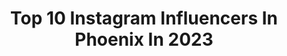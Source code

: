 ---
title: Top 10 Instagram Influencers In Phoenix In 2023
description: >-
  Find top Instagram influencers in Phoenix in 2023. Most popular hashtags: #refinishedfurniture #mycolourfulupcycle #instarunners.
platform: Instagram
hits: 1408
text_top: See the top-rated Instagram profiles on inBeat.
text_bottom: Our platform aggregates 1408 Instagram influencers like this in Phoenix, United States for you to pitch.
profiles:
  - username: "krystalmeraz"
    fullname: >-
      Phoenix
    bio: >-
      Owner of Studio V SYTYCD Choreographer Dance and Fitness with Phoenix Online Group Training M/W/F 3pm PDT 💪🏼 DM for info! Find me on depop! Link👇🏼
    location: "United States"
    followers: 13793
    engagement: 282
    commentsToLikes: 0.028050
    id: ck5bz3qs9qdz80i112gepy5f9
    verified: false
    hashtags: "#queenv, #academyofvillains, #fbf, #aov"
  - username: "jamesfelixraw"
    fullname: >-
      James Felix
    bio: >-
      DM or E-mail for rates. All models must sign a Model Release. Backup: @netfelixndchill Phoenix, AZ PATREON- Follow link ⬇️
    location: "United States"
    followers: 375713
    engagement: 168
    commentsToLikes: 0.002665
    id: ck15q3qng0y8o0i197e529lp9
    verified: false
    hashtags: ""
  - username: "withlovefurniture"
    fullname: >-
      Aida Franco
    bio: >-
      🪴 Brand Ambassador 🪴Furniture Artist 👩🏻‍🎨. I 💗 to express my art through my furniture designs 🪴Custom work available Phoenix Az.🌵🍃
    location: "United States"
    followers: 56113
    engagement: 115
    commentsToLikes: 0.088959
    id: ckqu7sjxq107b0j238ssfilze
    verified: false
    hashtags: "#zibraweeklypick, #flippinfurnitureartist, #midcentury, #scottsdale"
  - username: "etwaun_55"
    fullname: >-
      E'Twaun Moore
    bio: >-
      Phoenix Suns#55 Purdue University 🚂⬆️ East Chicago Raised Twitter: @ETwaun55
    location: "United States"
    followers: 42425
    engagement: 767
    commentsToLikes: 0.019135
    id: ck0w5biar2ucc0i19bizfo3af
    verified: true
    hashtags: "#nbafinals, #nbaplayoffs, #phoenixsuns, #nba"
  - username: "rummingthroughthe6"
    fullname: >-
      Lindsey Rummings, SPT
    bio: >-
      Col❄️rado/San Dieg☀️ LA Jan-MidMar SDSU Doctorate of Physical Therapy ‘21 🇺🇸🇵🇭🇩🇪🇵🇱 8 Billboards Times Square, LA, Atlanta, San Jose, Stockton, Phoenix
    location: "United States"
    followers: 26239
    engagement: 457
    commentsToLikes: 0.311499
    id: ck8t7dh8rgek50j78bfraiy9b
    verified: false
    hashtags: "#sheinbikini, #sheinbikinihaul, #sheinbeachwear, #bombaybeach"
  - username: "tysonhugie"
    fullname: >-
      Tyson Hugie
    bio: >-
      Phoenix, Arizona
    location: "United States"
    followers: 7283
    engagement: 1438
    commentsToLikes: 0.049936
    id: ck5ccp87khris0i1168fy6y30
    verified: false
    hashtags: ""
  - username: "jaydon.harvey"
    fullname: >-
      jay
    bio: >-
      @phoenixmodelmanagement @fivetwentymgt @moonlightbyjaydon @aplacetoponder
    location: "United States"
    followers: 11294
    engagement: 1499
    commentsToLikes: 0.022797
    id: ck5c7pxy97za70i11xf2s4ytg
    verified: false
    hashtags: "#tb"
  - username: "phxrunnergurl"
    fullname: >-
      Brandilynn☀️🌵
    bio: >-
      ✨ Life's a garden. Dig it! ✨ #Sunshine chaser 🌞 Nature lover 🌈💚 Veggie🥑 Aspiring #trailrunner Phoenix, #Arizona 🌵🤘 13.1 x 14 26.2 x 4
    location: "United States"
    followers: 6643
    engagement: 610
    commentsToLikes: 0.176532
    id: ck0tx5qevi18w0i19nf7uuwrv
    verified: false
    hashtags: "#instarunners, #hiking, #trails, #nature"
  - username: "seannelsonphoto"
    fullname: >-
      Sean Nelson Photo
    bio: >-
      Las Vegas based Travel Schedule: Phoenix | San Antonio | Portland
    location: "United States"
    followers: 89333
    engagement: 194
    commentsToLikes: 0.063088
    id: ck0u0oabfubt50i19u2wtv7m9
    verified: false
    hashtags: "#canonshooter, #canonshooters, #canonr5, #fitlifestyles"
  - username: "ohprettydaze"
    fullname: >-
      Diana ✨
    bio: >-
      ⋒ Lifestyle • Decor • Dog Mama x3 ☼ New York / Phoenix / Los Angeles ⟡ Let me decorate your house thx ⌂
    location: "United States"
    followers: 16971
    engagement: 320
    commentsToLikes: 0.109129
    id: ck5c1qlxevq550i11kr4er521
    verified: false
    hashtags: "#vasagle, #gettogether, #marleypartner"
---